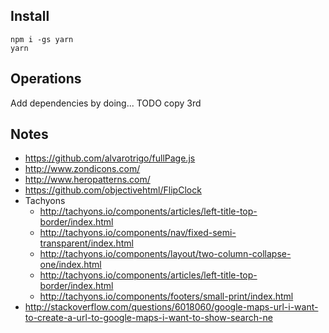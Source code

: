 
## Install
```
npm i -gs yarn
yarn
```

## Operations
Add dependencies by doing... TODO copy 3rd


## Notes
* https://github.com/alvarotrigo/fullPage.js
* http://www.zondicons.com/
* http://www.heropatterns.com/
* https://github.com/objectivehtml/FlipClock
* Tachyons
  * http://tachyons.io/components/articles/left-title-top-border/index.html
  * http://tachyons.io/components/nav/fixed-semi-transparent/index.html
  * http://tachyons.io/components/layout/two-column-collapse-one/index.html
  * http://tachyons.io/components/articles/left-title-top-border/index.html
  * http://tachyons.io/components/footers/small-print/index.html
* http://stackoverflow.com/questions/6018060/google-maps-url-i-want-to-create-a-url-to-google-maps-i-want-to-show-search-ne
